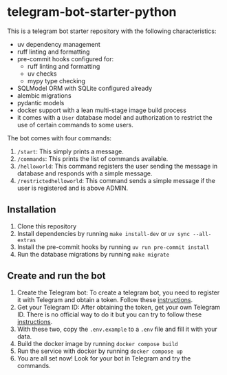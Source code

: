 # telegram-bot-starter-python

This is a telegram bot starter repository with the following characteristics:

- uv dependency management
- ruff linting and formatting
- pre-commit hooks configured for:
    - ruff linting and formatting
    - uv checks
    - mypy type checking
- SQLModel ORM with SQLite configured already
- alembic migrations
- pydantic models
- docker support with a lean multi-stage image build process
- it comes with a `User` database model and authorization to restrict the use of certain commands to some users.

The bot comes with four commands:

1. `/start`: This simply prints a message.
2. `/commands`: This prints the list of commands available.
3. `/helloworld`: This command registers the user sending the message in database and responds with a simple message.
4. `/restrictedhelloworld`: This command sends a simple message if the user is registered and is above ADMIN.

## Installation

1. Clone this repository
2. Install dependencies by running `make install-dev` or `uv sync --all-extras`
3. Install the pre-commit hooks by running `uv run pre-commit install`
4. Run the database migrations by running `make migrate`

## Create and run the bot

1. Create the Telegram bot: To create a telegram bot, you need to register it with Telegram and obtain a token. Follow these [instructions](https://core.telegram.org/bots/tutorial#obtain-your-bot-token).
2. Get your Telegram ID: After obtaining the token, get your own Telegram ID. There is no official way to do it but you can try to follow these [instructions](https://www.alphr.com/telegram-find-user-id/).
3. With these two, copy the `.env.example` to a `.env` file and fill it with your data.
4. Build the docker image by running `docker compose build`
5. Run the service with docker by running `docker compose up`
6. You are all set now! Look for your bot in Telegram and try the commands.

